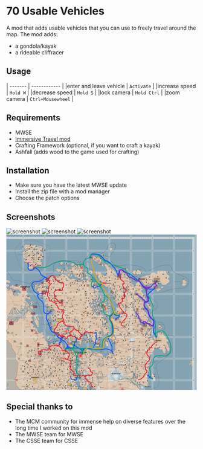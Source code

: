 # 70 Usable Vehicles

A mod that adds usable vehicles that you can use to freely travel around the map. The mod adds:

- a gondola/kayak
- a rideable cliffracer

## Usage

| ------- | ------------ |
|enter and leave vehicle  | `Activate` |
|increase speed | `Hold W` |
|decrease speed | `Hold S` |
|lock camera | `Hold Ctrl` |
|zoom camera | `Ctrl+Mousewheel` |

## Requirements

- MWSE
- [Immersive Travel mod](https://www.nexusmods.com/morrowind/mods/54063)
- Crafting Framework (optional, if you want to craft a kayak)
- Ashfall (adds wood to the game used for crafting)

## Installation

- Make sure you have the latest MWSE update
- Install the zip file with a mod manager
- Choose the patch options

## Screenshots

![screenshot](/_assets/immersive%20travel/Morrowind%202023-08-23%2015.48.51.900.png)
![screenshot](/_assets/immersive%20travel/Morrowind%202024-02-02%2013.45.52.755.png)
![screenshot](/_assets/immersive%20travel/Morrowind%202023-08-22%2011.11.23.347.png)
![screenshot](/_assets/immersive%20travel/tr_travel.png)

## Special thanks to

- The MCM community for immense help on diverse features over the long time I worked on this mod
- The MWSE team for MWSE
- The CSSE team for CSSE
